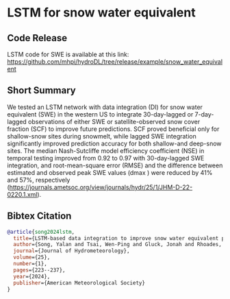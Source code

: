 # LSTM for snow water equivalent

## Code Release

LSTM code for SWE is available at this link: https://github.com/mhpi/hydroDL/tree/release/example/snow_water_equivalent

## Short Summary
We tested an LSTM network with data integration (DI) for snow water equivalent (SWE) in the western US to integrate 30-day-lagged or 7-day-lagged observations of either SWE or satellite-observed snow cover fraction (SCF) to improve future predictions. SCF proved beneficial only for shallow-snow sites during snowmelt, while lagged SWE integration significantly improved prediction accuracy for both shallow-and deep-snow sites. The median Nash-Sutcliffe model efficiency coefficient (NSE) in temporal testing improved from 0.92 to 0.97 with 30-day-lagged SWE integration, and root-mean-square error (RMSE) and the difference between estimated and observed peak SWE values (dmax ) were reduced by 41% and 57%, respectively (https://journals.ametsoc.org/view/journals/hydr/25/1/JHM-D-22-0220.1.xml).

## Bibtex Citation


```bibtex
@article{song2024lstm,
  title={LSTM-based data integration to improve snow water equivalent prediction and diagnose error sources},
  author={Song, Yalan and Tsai, Wen-Ping and Gluck, Jonah and Rhoades, Alan and Zarzycki, Colin and McCrary, Rachel and Lawson, Kathryn and Shen, Chaopeng},
  journal={Journal of Hydrometeorology},
  volume={25},
  number={1},
  pages={223--237},
  year={2024},
  publisher={American Meteorological Society}
}
```
